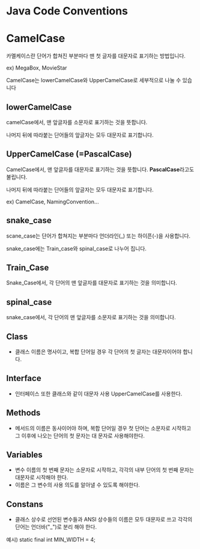 # Java Code Conventions

# CamelCase

카멜케이스란 단어가 합쳐진 부분마다 맨 첫 글자를 대문자로 표기하는 방법입니다.

ex) MegaBox, MovieStar

CamelCase는 lowerCamelCase와 UpperCamelCase로 세부적으로 나눌 수 있습니다

## lowerCamelCase

camelCase에서, 맨 앞글자를 소문자로 표기하는 것을 뜻합니다.

나머지 뒤에 따라붙는 단어들의 앞글자는 모두 대문자로 표기합니다.

## UpperCamelCase (=PascalCase)

CamelCase에서, 맨 앞글자를 대문자로 표기하는 것을 뜻합니다. **PascalCase**라고도 불립니다.

나머지 뒤에 따라붙는 단어들의 앞글자는 모두 대문자로 표기합니다.

ex) CamelCase, NamingConvention...

## snake_case

scane_case는 단어가 합쳐지는 부분마다 언더라인(_) 또는 하이픈(-)을 사용합니다.

snake_case에는 Train_case와 spinal_case로 나누어 집니다.

## Train_Case

Snake_Case에서, 각 단어의 맨 앞글자를 대문자로 표기하는 것을 의미합니다.

## spinal_case

snake_case에서, 각 단어의 맨 앞글자를 소문자로 표기하는 것을 의미합니다.

## Class

- 클래스 이름은 명사이고, 복합 단어일 경우 각 단어의 첫 글자는 대문자이어야 합니다.

## Interface

- 인터페이스 또한 클래스와 같이 대문자 사용 UpperCamelCase를 사용한다.

## Methods

- 메서드의 이름은 동사이어야 하며, 복합 단어일 경우 첫 단어는 소문자로 시작하고 그 이후에 나오는 단어의 첫 문자는 대 문자로 사용해야한다.

## Variables

- 변수 이름의 첫 번째 문자는 소문자로 시작하고, 각각의 내부 단어의 첫 번째 문자는 대문자로 시작해야 한다.
- 이름은 그 변수의 사용 의도를 알아낼 수 있도록 해야한다.

## Constans

- 클래스 상수로 선언된 변수들과 ANSI 상수들의 이름은 모두 대문자로 쓰고 각각의 단어는 언더바("_")로 분리 해야 한다.

예시)
static final int MIN_WIDTH = 4;
